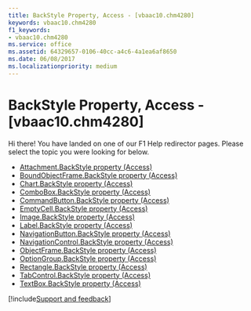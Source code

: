 ```yaml
---
title: BackStyle Property, Access - [vbaac10.chm4280]
keywords: vbaac10.chm4280
f1_keywords:
- vbaac10.chm4280
ms.service: office
ms.assetid: 64329657-0106-40cc-a4c6-4a1ea6af8650
ms.date: 06/08/2017
ms.localizationpriority: medium
---
```



# BackStyle Property, Access - [vbaac10.chm4280]

Hi there! You have landed on one of our F1 Help redirector pages. Please select the topic you were looking for below.

- [Attachment.BackStyle property (Access)](https://msdn.microsoft.com/library/7e86f99d-a74a-8153-64ef-fe7cea81d218%28Office.15%29.aspx)
- [BoundObjectFrame.BackStyle property (Access)](https://msdn.microsoft.com/library/335ce425-d682-831a-ecfa-4c46b9bf5a28%28Office.15%29.aspx)
- [Chart.BackStyle property (Access)](../api/access.chart.md)
- [ComboBox.BackStyle property (Access)](https://msdn.microsoft.com/library/1def822f-6b4a-8384-9d81-72b30e680908%28Office.15%29.aspx)
- [CommandButton.BackStyle property (Access)](https://msdn.microsoft.com/library/b7c930b0-e203-fe3a-ce54-0778d65d073f%28Office.15%29.aspx)
- [EmptyCell.BackStyle property (Access)](https://msdn.microsoft.com/library/8ee86ae2-c554-8825-0faf-b3f5056fba0f%28Office.15%29.aspx)
- [Image.BackStyle property (Access)](https://msdn.microsoft.com/library/bd3b2a60-2b9d-7b18-63d1-5bc6f059eb5a%28Office.15%29.aspx)
- [Label.BackStyle property (Access)](https://msdn.microsoft.com/library/27657ddf-0bd4-d8cc-61ed-39811c4269b3%28Office.15%29.aspx)
- [NavigationButton.BackStyle property (Access)](https://msdn.microsoft.com/library/941456b8-df23-2811-ff93-21d007eb9a2e%28Office.15%29.aspx)
- [NavigationControl.BackStyle property (Access)](https://msdn.microsoft.com/library/1f46ccfd-78cc-0eae-3485-b91306dc6bde%28Office.15%29.aspx)
- [ObjectFrame.BackStyle property (Access)](https://msdn.microsoft.com/library/4d8a384b-e796-30b2-4ce1-ce172e58b431%28Office.15%29.aspx)
- [OptionGroup.BackStyle property (Access)](https://msdn.microsoft.com/library/f93a9b31-e806-b45b-5f23-9ede92a23ba5%28Office.15%29.aspx)
- [Rectangle.BackStyle property (Access)](https://msdn.microsoft.com/library/e522ef3b-b397-c931-7978-2193b3f74b14%28Office.15%29.aspx)
- [TabControl.BackStyle property (Access)](https://msdn.microsoft.com/library/f20c9406-7608-89ea-d0ff-d54bf4d1c526%28Office.15%29.aspx)
- [TextBox.BackStyle property (Access)](https://msdn.microsoft.com/library/95a277c8-df48-79a5-c232-2cfe32eae8f2%28Office.15%29.aspx)

[!include[Support and feedback](~/includes/feedback-boilerplate.md)]